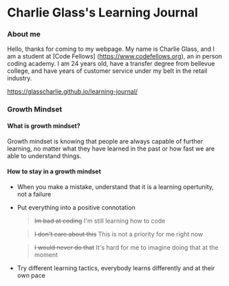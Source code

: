 # Charlie Glass's Learning Journal


### About me
Hello, thanks for coming to my webpage. My name is Charlie Glass, and I am a student at [Code Fellows] (https://www.codefellows.org), an in person coding academy. I am 24 years old, have a transfer degree from bellevue college, and have years of customer service under my belt in the retail industry. 

https://glasscharlie.github.io/learning-journal/



### Growth Mindset




#### What is growth mindset?
Growth mindset is knowing that people are always capable of further learning, no matter what they have learned in the past or how fast we are able to understand things.

#### How to stay in a growth mindset
- When you make a mistake, understand that it is a learning opertunity, not a failure

- Put everything into a positive connotation
    >~~Im bad at coding~~ I'm still learning how to code
    
    >~~I don't care about this~~ This is not a priority for me right now
    
    >~~I would never do that~~ It's hard for me to imagine doing that at the moment
    
- Try different learning tactics, everybody learns differently and at their own pace


